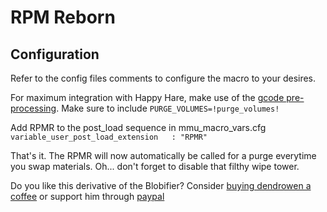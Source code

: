 
# RPM Reborn


## Configuration
Refer to the config files comments to configure the macro to your desires.

For maximum integration with Happy Hare, make use of the [gcode pre-processing](https://github.com/moggieuk/Happy-Hare/wiki/Gcode-Preprocessing). Make sure to include `PURGE_VOLUMES=!purge_volumes!`

Add RPMR to the post_load sequence in mmu_macro_vars.cfg
`variable_user_post_load_extension   : "RPMR"`

That's it. The RPMR will now automatically be called for a purge everytime you swap materials. Oh... don't forget to disable that filthy wipe tower.



Do you like this derivative of the Blobifier? Consider [buying dendrowen a coffee](https://www.buymeacoffee.com/dendrowen) or support him through [paypal](https://www.paypal.com/donate/?business=H88MZT7TGXNWJ&no_recurring=0&item_name=Support+my+work&currency_code=EUR)